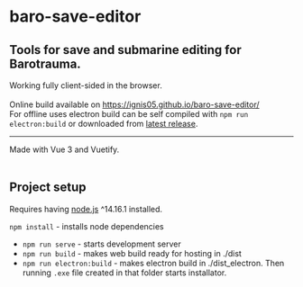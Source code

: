# baro-save-editor

## Tools for save and submarine editing for Barotrauma.

Working fully client-sided in the browser.<br><br>
Online build available on https://ignis05.github.io/baro-save-editor/<br>
For offline uses electron build can be self compiled with `npm run electron:build` or downloaded from [latest release](https://github.com/ignis05/baro-save-editor/releases/latest).
<br>

<hr>
Made with Vue 3 and Vuetify.
<br>
<br>

## Project setup

Requires having [node.js](https://nodejs.org) ^14.16.1 installed.

`npm install` - installs node dependencies

- `npm run serve` - starts development server
- `npm run build` - makes web build ready for hosting in ./dist
- `npm run electron:build` - makes electron build in ./dist_electron. Then running `.exe` file created in that folder starts installator.
